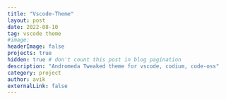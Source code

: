 ```yaml
---
title: "Vscode-Theme"
layout: post
date: 2022-08-10
tag: vscode theme
#image: 
headerImage: false
projects: true
hidden: true # don't count this post in blog pagination
description: "Andromeda Tweaked theme for vscode, codium, code-oss"
category: project
author: avik
externalLink: false
---
```

